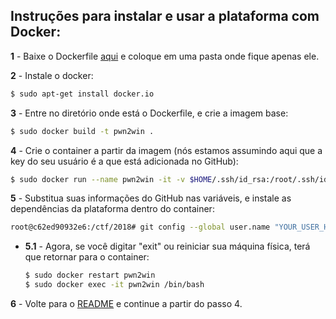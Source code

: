 ## Instruções para instalar e usar a plataforma com Docker:

**1** - Baixe o Dockerfile [aqui](https://static.pwn2win.party/Dockerfile) e coloque em uma pasta onde fique apenas ele.

**2** - Instale o docker:
```bash
$ sudo apt-get install docker.io
```

**3** - Entre no diretório onde está o Dockerfile, e crie a imagem base:
```bash
$ sudo docker build -t pwn2win .
```

**4** - Crie o container a partir da imagem (nós estamos assumindo aqui que a key do seu usuário é a que está adicionada no GitHub):
```bash
$ sudo docker run --name pwn2win -it -v $HOME/.ssh/id_rsa:/root/.ssh/id_rsa pwn2win
```

**5** - Substitua suas informações do GitHub nas variáveis, e instale as dependências da plataforma dentro do container:
```bash
root@c62ed90932e6:/ctf/2018# git config --global user.name "YOUR_USER_HERE" && git config --global user.email "YOUR_EMAIL_HERE" && git clone git@github.com:pwn2winctf/2018.git && cd $HOME_DIR/2018 && curl https://bootstrap.pypa.io/get-pip.py | sudo -H python && sudo -H python -m pip install -r pip-requirements.txt
```

 - **5.1** - Agora, se você digitar "exit" ou reiniciar sua máquina física, terá que retornar para o container:
   ```bash
   $ sudo docker restart pwn2win
   $ sudo docker exec -it pwn2win /bin/bash
   ```

**6** - Volte para o [README](README.pt.md) e continue a partir do passo 4.
 
 
